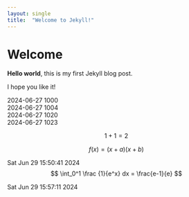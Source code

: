```yaml
---
layout: single
title:  "Welcome to Jekyll!"
---
```


# Welcome

**Hello world**, this is my first Jekyll blog post.

I hope you like it!

2024-06-27 1000   
2024-06-27 1004   
2024-06-27 1020   
2024-06-27 1023   

$$1+1=2$$

$$
f(x)=(x+a)(x+b)
$$


Sat Jun 29 15:50:41     2024
$$
\int_0^1 \frac {1}{e^x} dx = \frac{e-1}{e}
$$

Sat Jun 29 15:57:11     2024
